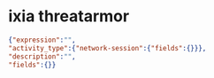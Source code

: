 ixia threatarmor
================

```JSON
{"expression":"",
"activity_type":{"network-session":{"fields":{}}},
"description":"",
"fields":{}}
```
